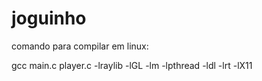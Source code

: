 # joguinho

comando para compilar em linux: 

gcc main.c player.c -lraylib -lGL -lm -lpthread -ldl -lrt -lX11